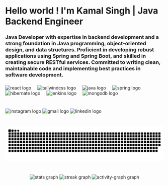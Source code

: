 
<h1 align="left">Hello world ! I'm Kamal Singh | Java Backend Engineer</h1>

###

<h3 align="left"> Java Developer with expertise in backend development and a strong foundation in Java programming, object-oriented design, and data structures. Proficient in developing robust applications using Spring and Spring Boot, and skilled in creating secure RESTful services. Committed to writing clean, maintainable code and implementing best practices in software development. </h3>

###

<div align="left">
  <img src="https://cdn.jsdelivr.net/gh/devicons/devicon/icons/react/react-original-wordmark.svg" height="52" alt="react logo"  />
  <img width="12" />
  <img src="https://cdn.jsdelivr.net/gh/devicons/devicon/icons/tailwindcss/tailwindcss-original-wordmark.svg" height="52" alt="tailwindcss logo"  />
  <img width="12" />
  <img src="https://cdn.jsdelivr.net/gh/devicons/devicon/icons/java/java-original.svg" height="52" alt="java logo"  />
  <img width="12" />
  <img src="https://cdn.jsdelivr.net/gh/devicons/devicon/icons/spring/spring-original.svg" height="52" alt="spring logo"  />
  <img width="12" />
  <img src="https://cdn.simpleicons.org/hibernate/59666C" height="52" alt="hibernate logo"  />
  <img width="12" />
  <img src="https://skillicons.dev/icons?i=jenkins" height="52" alt="jenkins logo"  />
  <img width="12" />
  <img src="https://cdn.simpleicons.org/mongodb/47A248" height="52" alt="mongodb logo"  />
</div>

###

<br clear="both">

<div align="left">
  <img src="https://img.shields.io/static/v1?message=Instagram&logo=instagram&label=&color=E4405F&logoColor=white&labelColor=&style=for-the-badge" height="35" alt="instagram logo"  />
  <img src="https://img.shields.io/static/v1?message=Gmail&logo=gmail&label=&color=D14836&logoColor=white&labelColor=&style=for-the-badge" height="35" alt="gmail logo"  />
  <img src="https://img.shields.io/static/v1?message=LinkedIn&logo=linkedin&label=&color=0077B5&logoColor=white&labelColor=&style=for-the-badge" height="35" alt="linkedin logo"  />
</div>

###

<br clear="both">

  <source media="(prefers-color-scheme: dark)" srcset="https://raw.githubusercontent.com/kamalsingh1003/kamalsingh1003/output/github-snake-dark.svg" />
  <source media="(prefers-color-scheme: light)" srcset="https://raw.githubusercontent.com/kamalsingh1003/kamalsingh1003/output/github-snake.svg" />
  <img alt="github-snake" src="https://raw.githubusercontent.com/kamalsingh1003/kamalsingh1003/output/github-snake.svg" />
</picture>  

###

<br clear="both">

<div align="center">
  <img src="https://github-readme-stats.vercel.app/api?username=kamalsingh1003&hide_title=false&hide_rank=false&show_icons=true&include_all_commits=true&count_private=true&disable_animations=false&theme=noctis_minimus&locale=en&hide_border=false" height="150" alt="stats graph"  />
  <img src="https://streak-stats.demolab.com?user=kamalsingh1003&locale=en&mode=daily&theme=noctis_minimus&hide_border=false&border_radius=7&date_format=M%20j%5B,%20Y%5D" height="152" alt="streak graph"  />
  <img src="https://github-readme-activity-graph.vercel.app/graph?username=kamalsingh1003&theme=noctis-minimus&hide_border=false&radius=16&hide_title=false" height="220" alt="activity-graph graph"  />
</div>

###
